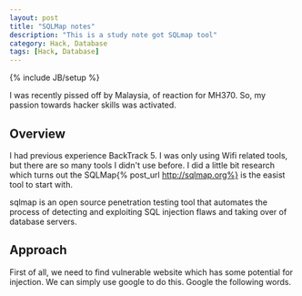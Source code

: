 ```yaml
---
layout: post
title: "SQLMap notes"
description: "This is a study note got SQLmap tool"
category: Hack, Database
tags: [Hack, Database]
---
```

{% include JB/setup %}

I was recently pissed off by Malaysia, of reaction for MH370. So, my passion towards hacker skills was activated. 

## Overview
I had previous experience BackTrack 5. I was only using Wifi related tools, but there are so many tools I didn't use before. I did a little bit research which turns out the SQLMap{% post_url http://sqlmap.org%} is the easist tool to start with. 

sqlmap is an open source penetration testing tool that automates the process of detecting and exploiting SQL injection flaws and taking over of database servers.

## Approach
First of all, we need to find vulnerable website which has some potential for injection. We can simply use google to do this. Google the following words. 